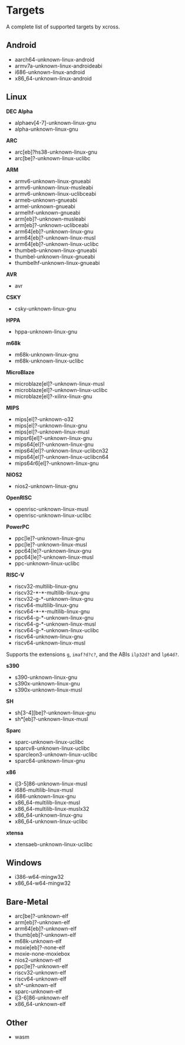 # Targets

A complete list of supported targets by xcross.

## Android

- aarch64-unknown-linux-android
- armv7a-unknown-linux-androideabi
- i686-unknown-linux-android
- x86_64-unknown-linux-android

## Linux

**DEC Alpha**

- alphaev[4-7]-unknown-linux-gnu
- alpha-unknown-linux-gnu

**ARC**

- arc[eb]?hs38-unknown-linux-gnu
- arc[be]?-unknown-linux-uclibc

**ARM**

- armv6-unknown-linux-gnueabi
- armv6-unknown-linux-musleabi
- armv6-unknown-linux-uclibceabi
- armeb-unknown-gnueabi
- armel-unknown-gnueabi
- armelhf-unknown-gnueabi
- arm[eb]?-unknown-musleabi
- arm[eb]?-unknown-uclibceabi
- arm64[eb]?-unknown-linux-gnu
- arm64[eb]?-unknown-linux-musl
- arm64[eb]?-unknown-linux-uclibc
- thumbeb-unknown-linux-gnueabi
- thumbel-unknown-linux-gnueabi
- thumbelhf-unknown-linux-gnueabi

**AVR**

- avr

**CSKY**

- csky-unknown-linux-gnu

**HPPA**

- hppa-unknown-linux-gnu

**m68k**

- m68k-unknown-linux-gnu
- m68k-unknown-linux-uclibc

**MicroBlaze**

- microblaze[el]?-unknown-linux-musl
- microblaze[el]?-unknown-linux-uclibc
- microblaze[el]?-xilinx-linux-gnu

**MIPS**

- mips[el]?-unknown-o32
- mips[el]?-unknown-linux-gnu
- mips[el]?-unknown-linux-musl
- mipsr6[el]?-unknown-linux-gnu
- mips64[el]?-unknown-linux-gnu
- mips64[el]?-unknown-linux-uclibcn32
- mips64[el]?-unknown-linux-uclibcn64
- mips64r6[el]?-unknown-linux-gnu

**NIOS2**

- nios2-unknown-linux-gnu

**OpenRISC**

- openrisc-unknown-linux-musl
- openrisc-unknown-linux-uclibc

**PowerPC**

- ppc[le]?-unknown-linux-gnu
- ppc[le]?-unknown-linux-musl
- ppc64[le]?-unknown-linux-gnu
- ppc64[le]?-unknown-linux-musl
- ppc-unknown-linux-uclibc

**RISC-V**

- riscv32-multilib-linux-gnu
- riscv32-\*-\*-multilib-linux-gnu
- riscv32-g-\*-unknown-linux-gnu
- riscv64-multilib-linux-gnu
- riscv64-\*-\*-multilib-linux-gnu
- riscv64-g-\*-unknown-linux-gnu
- riscv64-g-\*-unknown-linux-musl
- riscv64-g-\*-unknown-linux-uclibc
- riscv64-unknown-linux-gnu
- riscv64-unknown-linux-musl

Supports the extensions `g`, `imaf?d?c?`, and the ABIs `ilp32d?` and `lp64d?`.

**s390**

- s390-unknown-linux-gnu
- s390x-unknown-linux-gnu
- s390x-unknown-linux-musl

**SH**

- sh[3-4][be]?-unknown-linux-gnu
- sh\*[eb]?-unknown-linux-musl

**Sparc**

- sparc-unknown-linux-uclibc
- sparcv8-unknown-linux-uclibc
- sparcleon3-unknown-linux-uclibc
- sparc64-unknown-linux-gnu

**x86**

- i[3-5]86-unknown-linux-musl
- i686-multilib-linux-musl
- i686-unknown-linux-gnu
- x86_64-multilib-linux-musl
- x86_64-multilib-linux-muslx32
- x86_64-unknown-linux-gnu
- x86_64-unknown-linux-uclibc

**xtensa**

- xtensaeb-unknown-linux-uclibc

## Windows

- i386-w64-mingw32
- x86_64-w64-mingw32

## Bare-Metal

- arc[be]?-unknown-elf
- arm[eb]?-unknown-elf
- arm64[eb]?-unknown-elf
- thumb[eb]?-unknown-elf
- m68k-unknown-elf
- moxie[eb]?-none-elf
- moxie-none-moxiebox
- nios2-unknown-elf
- ppc[le]?-unknown-elf
- riscv32-unknown-elf
- riscv64-unknown-elf
- sh\*-unknown-elf
- sparc-unknown-elf
- i[3-6]86-unknown-elf
- x86_64-unknown-elf

## Other

- wasm
